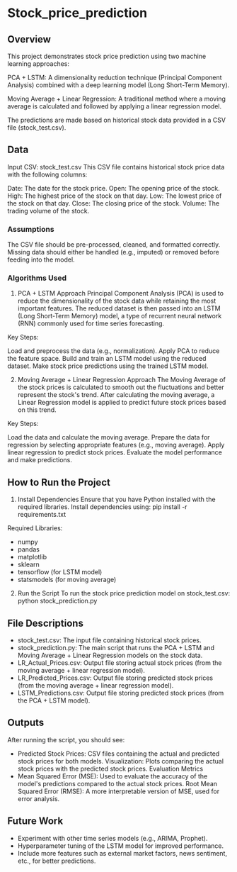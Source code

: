 # Stock_price_prediction
## Overview
This project demonstrates stock price prediction using two machine learning approaches:

PCA + LSTM: A dimensionality reduction technique (Principal Component Analysis) combined with a deep learning model (Long Short-Term Memory).

Moving Average + Linear Regression: A traditional method where a moving average is calculated and followed by applying a linear regression model.

The predictions are made based on historical stock data provided in a CSV file (stock_test.csv).

## Data
Input CSV: stock_test.csv
This CSV file contains historical stock price data with the following columns:

Date: The date for the stock price.
Open: The opening price of the stock.
High: The highest price of the stock on that day.
Low: The lowest price of the stock on that day.
Close: The closing price of the stock.
Volume: The trading volume of the stock.

### Assumptions
The CSV file should be pre-processed, cleaned, and formatted correctly.
Missing data should either be handled (e.g., imputed) or removed before feeding into the model.

### Algorithms Used
1. PCA + LSTM Approach
Principal Component Analysis (PCA) is used to reduce the dimensionality of the stock data while retaining the most important features.
The reduced dataset is then passed into an LSTM (Long Short-Term Memory) model, a type of recurrent neural network (RNN) commonly used for time series forecasting.

Key Steps:

Load and preprocess the data (e.g., normalization).
Apply PCA to reduce the feature space.
Build and train an LSTM model using the reduced dataset.
Make stock price predictions using the trained LSTM model.

2. Moving Average + Linear Regression Approach
The Moving Average of the stock prices is calculated to smooth out the fluctuations and better represent the stock's trend.
After calculating the moving average, a Linear Regression model is applied to predict future stock prices based on this trend.

Key Steps:

Load the data and calculate the moving average.
Prepare the data for regression by selecting appropriate features (e.g., moving average).
Apply linear regression to predict stock prices.
Evaluate the model performance and make predictions.

## How to Run the Project
1. Install Dependencies
Ensure that you have Python installed with the required libraries. Install dependencies using:
pip install -r requirements.txt

Required Libraries:

- numpy
- pandas
- matplotlib
- sklearn
- tensorflow (for LSTM model)
- statsmodels (for moving average)

2. Run the Script
To run the stock price prediction model on stock_test.csv:
 python stock_prediction.py

## File Descriptions
- stock_test.csv: The input file containing historical stock prices.
- stock_prediction.py: The main script that runs the PCA + LSTM and Moving Average + Linear Regression models on the stock data.
- LR_Actual_Prices.csv: Output file storing actual stock prices (from the moving average + linear regression model).
- LR_Predicted_Prices.csv: Output file storing predicted stock prices (from the moving average + linear regression model).
- LSTM_Predictions.csv: Output file storing predicted stock prices (from the PCA + LSTM model).

## Outputs
After running the script, you should see:

- Predicted Stock Prices: CSV files containing the actual and predicted stock prices for both models.
Visualization: Plots comparing the actual stock prices with the predicted stock prices.
Evaluation Metrics
- Mean Squared Error (MSE): Used to evaluate the accuracy of the model's predictions compared to the actual stock prices.
Root Mean Squared Error (RMSE): A more interpretable version of MSE, used for error analysis.

## Future Work
- Experiment with other time series models (e.g., ARIMA, Prophet).
- Hyperparameter tuning of the LSTM model for improved performance.
- Include more features such as external market factors, news sentiment, etc., for better predictions.




